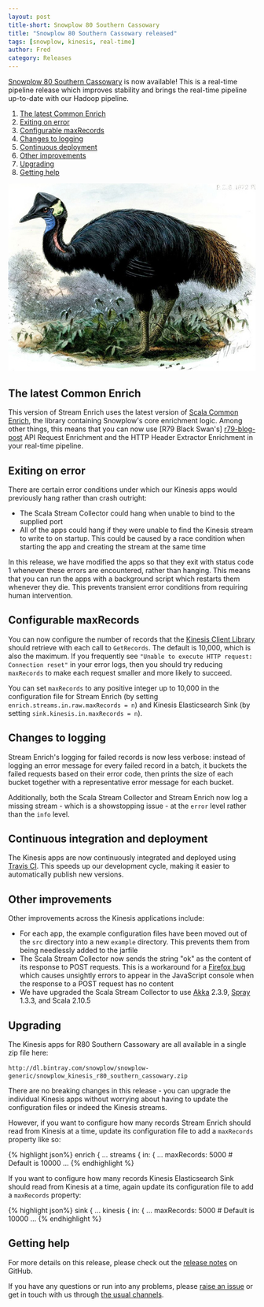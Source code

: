 ```yaml
---
layout: post
title-short: Snowplow 80 Southern Cassowary
title: "Snowplow 80 Southern Cassowary released"
tags: [snowplow, kinesis, real-time]
author: Fred
category: Releases
---
```


[Snowplow 80 Southern Cassowary][snowplow-release] is now available! This is a real-time pipeline release which improves stability and brings the real-time pipeline up-to-date with our Hadoop pipeline.

1. [The latest Common Enrich](/blog/2016/05/30/snowplow-r80-southern-cassowary-released#common-enrich)
2. [Exiting on error](/blog/2016/05/30/snowplow-r80-southern-cassowary-released#terminate)
3. [Configurable maxRecords](/blog/2016/05/30/snowplow-r80-southern-cassowary-released#maxrecords)
4. [Changes to logging](/blog/2016/05/30/snowplow-r80-southern-cassowary-released#logging)
5. [Continuous deployment](/blog/2016/05/30/snowplow-r80-southern-cassowary-released#cicd)
5. [Other improvements](/blog/2016/05/30/snowplow-r80-southern-cassowary-released#other)
6. [Upgrading](/blog/2016/05/30/snowplow-r80-southern-cassowary-released#upgrading)
7. [Getting help](/blog/2016/05/30/snowplow-r80-southern-cassowary-released#help)

![southern-cassowary][southern-cassowary]

<!--more-->

<h2 id="common-enrich">The latest Common Enrich</h2>

This version of Stream Enrich uses the latest version of [Scala Common Enrich][sce], the library containing Snowplow's core enrichment logic. Among other things, this means that you can now use [R79 Black Swan's] [r79-blog-post] API Request Enrichment and the HTTP Header Extractor Enrichment in your real-time pipeline.

<h2 id="terminate">Exiting on error</h2>

There are certain error conditions under which our Kinesis apps would previously hang rather than crash outright:

* The Scala Stream Collector could hang when unable to bind to the supplied port
* All of the apps could hang if they were unable to find the Kinesis stream to write to on startup. This could be caused by a race condition when starting the app and creating the stream at the same time

In this release, we have modified the apps so that they exit with status code 1 whenever these errors are encountered, rather than hanging. This means that you can run the apps with a background script which restarts them whenever they die. This prevents transient error conditions from requiring human intervention.

<h2 id="maxrecords">Configurable maxRecords</h2>

You can now configure the number of records that the [Kinesis Client Library][kcl] should retrieve with each call to `GetRecords`. The default is 10,000, which is also the maximum. If you frequently see `"Unable to execute HTTP request: Connection reset"` in your error logs, then you should try reducing `maxRecords` to make each request smaller and more likely to succeed.

You can set `maxRecords` to any positive integer up to 10,000 in the configuration file for Stream Enrich (by setting `enrich.streams.in.raw.maxRecords = n`) and Kinesis Elasticsearch Sink (by setting `sink.kinesis.in.maxRecords = n`).

<h2 id="logging">Changes to logging</h2>

Stream Enrich's logging for failed records is now less verbose: instead of logging an error message for every failed record in a batch, it buckets the failed requests based on their error code, then prints the size of each bucket together with a representative error message for each bucket.

Additionally, both the Scala Stream Collector and Stream Enrich now log a missing stream - which is a showstopping issue - at the `error` level rather than the `info` level.

<h2 id="cicd">Continuous integration and deployment</h2>

The Kinesis apps are now continuously integrated and deployed using [Travis CI][travis]. This speeds up our development cycle, making it easier to automatically publish new versions.

<h2 id="other">Other improvements</h2>

Other improvements across the Kinesis applications include:

* For each app, the example configuration files have been moved out of the `src` directory into a new `example` directory. This prevents them from being needlessly added to the jarfile
* The Scala Stream Collector now sends the string "ok" as the content of its response to POST requests. This is a workaround for a [Firefox bug][firefox-bug] which causes unsightly errors to appear in the JavaScript console when the response to a POST request has no content
* We have upgraded the Scala Stream Collector to use [Akka][akka] 2.3.9, [Spray][spray] 1.3.3, and Scala 2.10.5

<h2 id="upgrading">Upgrading</h2>

The Kinesis apps for R80 Southern Cassowary are all available in a single zip file here:

    http://dl.bintray.com/snowplow/snowplow-generic/snowplow_kinesis_r80_southern_cassowary.zip

There are no breaking changes in this release - you can upgrade the individual Kinesis apps without worrying about having to update the configuration files or indeed the Kinesis streams.

However, if you want to configure how many records Stream Enrich should read from Kinesis at a time, update its configuration file to add a `maxRecords` property like so:

{% highlight json%}
enrich {
  ...
  streams {
    in: {
      ...
      maxRecords: 5000 # Default is 10000
      ...
{% endhighlight %}

If you want to configure how many records Kinesis Elasticsearch Sink should read from Kinesis at a time, again update its configuration file to add a `maxRecords` property:

{% highlight json%}
sink {
  ...
  kinesis {
    in: {
      ...
      maxRecords: 5000 # Default is 10000
      ...
{% endhighlight %}

<h2 id="help">Getting help</h2>

For more details on this release, please check out the [release notes][snowplow-release] on GitHub.

If you have any questions or run into any problems, please [raise an issue][issues] or get in touch with us through [the usual channels][talk-to-us].

[travis]: https://travis-ci.com/
[snowplow-release]: https://github.com/snowplow/snowplow/releases/r80-southern-cassowary
[r79-blog-post]: /blog/2016/05/12/snowplow-r79-black-swan-with-api-request-enrichment-released/
[southern-cassowary]: /assets/img/blog/2016/05/southern-cassowary.jpg
[firefox-bug]: https://bugzilla.mozilla.org/show_bug.cgi?id=884693
[sce]: https://github.com/snowplow/snowplow/tree/master/3-enrich/scala-common-enrich
[changelog]: https://github.com/snowplow/snowplow/tree/master/CHANGELOG
[akka]: http://akka.io/
[spray]: http://spray.io/
[kcl]: https://github.com/awslabs/amazon-kinesis-client
[issues]: https://github.com/snowplow/snowplow/issues/new
[talk-to-us]: https://github.com/snowplow/snowplow/wiki/Talk-to-us
